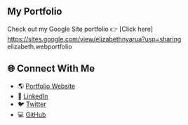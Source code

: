 ## My Portfolio

Check out my Google Site portfolio 👉 [Click here]
https://sites.google.com/view/elizabethnyarua?usp=sharing
 elizabeth.webportfolio
## 🌐 Connect With Me

- 🌎 [Portfolio Website](https://sites.google.com/view/elizabethnyarua?usp=sharing)
- 💼 [LinkedIn](https://www.linkedin.com/in/elizabethnyarua)
- 🐦 [Twitter](https://twitter.com/yourhandle)
- 💻 [GitHub](https://github.com/nyaruakamau)
